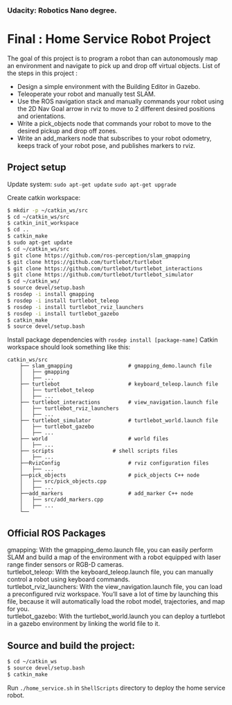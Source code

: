 ### Udacity: Robotics Nano degree.   
# Final : Home Service Robot Project

The goal of this project is to program a robot than can autonomously map an environment and navigate to pick up and drop off virtual objects. List of the steps in this project :

* Design a simple environment with the Building Editor in Gazebo.
* Teleoperate your robot and manually test SLAM.
* Use the ROS navigation stack and manually commands your robot using the 2D Nav Goal arrow in rviz to move to 2 different desired positions and orientations.
* Write a pick_objects node that commands your robot to move to the desired pickup and drop off zones.
* Write an add_markers node that subscribes to your robot odometry, keeps track of your robot pose, and publishes markers to rviz.

## Project setup 

Update system:
`sudo apt-get update`
`sudo apt-get upgrade`


Create catkin workspace:
```sh
$ mkdir -p ~/catkin_ws/src
$ cd ~/catkin_ws/src
$ catkin_init_workspace
$ cd ..
$ catkin_make
$ sudo apt-get update
$ cd ~/catkin_ws/src
$ git clone https://github.com/ros-perception/slam_gmapping
$ git clone https://github.com/turtlebot/turtlebot
$ git clone https://github.com/turtlebot/turtlebot_interactions
$ git clone https://github.com/turtlebot/turtlebot_simulator
$ cd ~/catkin_ws/
$ source devel/setup.bash
$ rosdep -i install gmapping
$ rosdep -i install turtlebot_teleop
$ rosdep -i install turtlebot_rviz_launchers
$ rosdep -i install turtlebot_gazebo
$ catkin_make
$ source devel/setup.bash
```
Install package dependencies with `rosdep install [package-name]`
Catkin workspace should look something like this:
```
catkin_ws/src
    ├── slam_gmapping                  # gmapping_demo.launch file                   
    │   ├── gmapping
    │   ├── ...
    ├── turtlebot                      # keyboard_teleop.launch file
    │   ├── turtlebot_teleop
    │   ├── ...
    ├── turtlebot_interactions         # view_navigation.launch file      
    │   ├── turtlebot_rviz_launchers
    │   ├── ...
    ├── turtlebot_simulator            # turtlebot_world.launch file 
    │   ├── turtlebot_gazebo
    │   ├── ...
    ├── world                          # world files
    │   ├── ...
    ├── scripts                   # shell scripts files
    │   ├── ...
    ├──RvizConfig                      # rviz configuration files
    │   ├── ...
    ├──pick_objects                    # pick_objects C++ node
    │   ├── src/pick_objects.cpp
    │   ├── ...
    ├──add_markers                     # add_marker C++ node
    │   ├── src/add_markers.cpp
    │   ├── ...
    └──
```

## Official ROS Packages
gmapping: With the gmapping_demo.launch file, you can easily perform SLAM and build a map of the environment with a robot equipped with laser range finder sensors or RGB-D cameras.   
turtlebot_teleop: With the keyboard_teleop.launch file, you can manually control a robot using keyboard commands.   
turtlebot_rviz_launchers: With the view_navigation.launch file, you can load a preconfigured rviz workspace. You’ll save a lot of time by launching this file, because it will automatically load the robot model, trajectories, and map for you.   
turtlebot_gazebo: With the turtlebot_world.launch you can deploy a turtlebot in a gazebo environment by linking the world file to it.   


## Source and build the project:
```sh
$ cd ~/catkin_ws
$ source devel/setup.bash
$ catkin_make
```
Run `./home_service.sh` in `ShellScripts` directory to deploy the home service robot.
